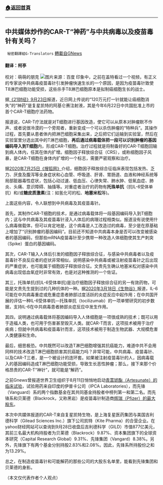 ###  [:house:返回首頁](https://github.com/ourhimalayas/txt)
---


## 中共媒体炒作的CAR-T“神药”与中共病毒以及疫苗毒针有关吗？
` 秘密翻譯組G-Translators` [轉載自GNews](https://gnews.org/zh-hans/1561722/)

#### 翻译：柯亭
校对：萌萌的朋克
![](https://assets.gnews.org/wp-content/uploads/2021/09/2-96.jpg)图片来源：百度
印象中，之前在盖特看过一个视频，有正义的专家说中共病毒疫苗毒针引发肿瘤快速生长的一个原因，是因为疫苗毒针致使T8淋巴细胞功能受损，这些杀手T8淋巴细胞原本是拟制癌细胞生长的战士。

据[《21财经》9月23日](https://m.21jingji.com/article/20210923/herald/9228428b27cebdfb0972a388336b4b13.html)报道，近日网上传说的“120万元打一针就能让癌细胞消失”的“神药”是复星凯特的阿基仑赛注射液，其是今年6月22日中共国批准上市的首个CAR-T细胞疗法药物。

报道说，CAR-T疗法就是对T细胞进行基因改造，使它可以从原本对肿瘤默不作声、或者说很冷漠的一个旁观者，重新变成一个可以杀伤肿瘤的“特种兵”。其操作过程，首先要从患者体内把淋巴细胞采集出来，之后把它们运输到实验室，然后在实验室里分选出其中的T淋巴细胞，**再后通过病毒载体把一段可以识别肿瘤的基因编码导入到****T****细胞**内，形成CAR-T细胞。治疗过程就是将制备好的CAR-T细胞回输到病人体内，任其在体内扩增。细胞因子释放综合征（CRS），或称细胞因子风暴，是CAR-T细胞在身体内扩增的一个标志，需要严密观察和治疗。

据[2020年7月25日《搜狐网》](https://www.sohu.com/a/409595416_120051826)介绍，细胞因子释放综合征临床表现包括发热、乏力、厌食及腹泻等全身症状和心血管、呼吸道、肝肾、胃肠道、血液和神经系统等局部脏器毒性症状，包括心动过速、低血压、心律失常、肺水肿、低氧血症、肺炎、头痛、意识障碍、抽搐等。对重症者治疗的药物有**托珠单抗**（抗IL-6受体单抗）和/或**糖皮质激素**(注：如氢化可的松、**地塞米松**等)。

上面这些内容，令人联想到中共病毒及其疫苗毒针。

首先，其制作CAR-T细胞的技术，是通过病毒载体将一段基因编码导入到T细胞内；这与中共病毒及其疫苗毒针浸入人体后的病理过程相类似。报道没有说使用什么病毒做载体，但可以肯定地是，这个病毒是人工改造过的病毒，至少是在原基础上增加了“识别肿瘤的基因编码”。目前还不知道中共病毒本身是否可以改变被感染者的基因编码，但那些mRNA疫苗毒针至少携带一种改造人体细胞使其生产刺突（Spike）蛋白的基因编码。

其次，CAR-T输入人体后引发的细胞因子释放综合征，与感染中共病毒者以及疫苗毒针不良反应者的症状非常相似，说明感染中共病毒或被注射疫苗毒针之后出现的严重症状，也可能属于细胞因子释放综合征。文贵先生确认地塞米松对感染中共病毒出现低血氧症时非常有效，也是对这种推测的一个佐证。

其三，托珠单抗(抗IL-6受体单抗)是治疗细胞因子释放综合征的另一有效药物，可能是文贵先生提到过的几种抗体的一种。据[2020年3月18日《生物谷》](https://www.bioon.com/article/6752138.html)报道，IL-6可能在中共病毒重症或危重症患者肺部过度活跃的炎症反应中起作用；在中共国开展的评估一种IL-6受体单抗—托珠单抗（tocilizumab）的一项单臂研究的初步数据，支持IL-6在中共病毒患者肺部炎症反应中发生作用。

其四，说明通过病毒载体将基因编码导入人体细胞是一项很成熟的技术；既可以用于造福人类，也可用于伤害甚至毁灭人类。就CAR-T而言，这项技术被用于治疗疾病；但就中共病毒和疫苗毒针而言，这项技术被用于制造生物武器、大规模危害人类健康和生命。

最后，细思极恐。中共既然可以改造T淋巴细胞增强其抗癌能力，难道中共不会用同样的技术改造T淋巴细胞损害其抗癌能力吗？非常可能，中共病毒、疫苗毒针、以及CAR-T三者，是一个被设计的连环套。如果被注射疫苗毒针的人，因病毒载入的基因编码造成T淋巴细胞功能受损，导致生长恶性肿瘤；那么，接下来那个价格昂贵的CAR-T“神针”，就可能是“解药”。

之前Gnews曾报道世界卫生组织于8月11日悄悄地启动[青蒿琥酯（Artesunate）的临床试验](https://gnews.org/zh-hans/1531694/)，试验用药来自印度的伊普卡公司（IPCA Laboratories），而先锋（Vanguard）系的两个指数基金在其共同基金持股者中榜列第一和第二名。而先锋系和贝莱德（Blackrock，又称黑岩）是疫苗毒针制造商[辉瑞（Pfizer）的最大股东](https://gnews.org/zh-hans/1502144/)。

本次中共媒体报道的CAR-T来自复星凯特生物，是上海复星医药集团与美国吉利德科学（Gilead Sciences Inc.）旗下公司凯特（Kite Pharma）的合营企业。在yahoo财经网站可以查询到9月28日收盘后吉利德科学（GILD）市值877亿美元，其前三名最大机构持股者为贝莱德（Blackrock）9.87%、资本集团旗下的全球资本研究（Capital Research Global）9.31%、先锋集团（Vangard）8.38%。另外，先锋旗下有两个基金分别持股2.83%和2.08%。因此，先锋系所持股份之和为13.29%。

总之，在制造疫苗毒针和可能解药的那些公司的大股东名单里，能看到先锋集团和贝莱德的身影。

（本文仅代表作者个人观点）
